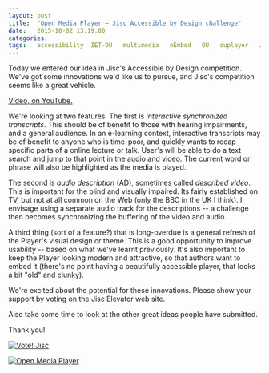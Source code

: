 ```yaml
---
layout: post
title:  "Open Media Player – Jisc Accessible by Design challenge"
date:   2015-10-02 13:19:00
categories:
tags:   accessibility  IET-OU   multimedia   oEmbed   OU   ouplayer   Jisc
---
```



<!--[![Vote! Jisc][jisc-icon]][jisc]-->

Today we entered our idea in Jisc's Accessible by Design competition. We've got some
innovations we'd like us to pursue, and Jisc's competition seems like a great vehicle.

<!--more-->

[Video, on YouTube.][]

We're looking at two features. The first is _interactive synchronized transcripts_.
This should be of benefit to those with hearing impairments, and a general audience.
In an e-learning context, interactive transcripts may be of benefit to anyone
who is time-poor, and quickly wants to recap specific parts of a online lecture or talk.
User's will be able to do a text search and jump to that point in the audio and video.
The current word or phrase will also be highlighted as the media is played.

The second is _audio description_ (AD), sometimes called _described video_. This is
important for the blind and visually impaired. Its fairly established on TV, but
not at all common on the Web (only the BBC in the UK I think). I envisage using
a separate audio track for the descriptions --
a challenge then becomes synchronizing the buffering of the video and audio.

A third thing (sort of a feature?) that is long-overdue is a general refresh of
the Player's visual design or theme. This is a good opportunity to improve usability
-- based on what we've learnt previously. It's also important to keep the Player
looking modern and attractive, so that authors want to embed it (there's no point
having a beautifully accessible player, that looks a bit "old" and clunky).

We're excited about the potential for these innovations.
Please show your support by voting on the Jisc Elevator web site.

Also take some time to look at the other great ideas people have submitted.

Thank you!

[![Vote! Jisc][jisc-icon]][jisc]


[![Open Media Player][omp-icon]][omp]


[Video, on YouTube.]: https://youtu.be/0rj_td9wwbI#_EMBED_ME_
[video-pod]: http://podcast.open.ac.uk/pod/open-media-player#!c0370d88c0
[omp]: http://iet-ou.github.io/open-media-player/
[omp-icon]: http://iet-ou.github.io/open-media-player/badge.svg "Open Media Player"
[jisc]: https://elevator.jisc.ac.uk/e/accessiblebydesign/idea/open-media-player
[jisc-icon]: https://img.shields.io/badge/Jisc-vote_%E2%9C%93-ff6d00.svg
  "Vote for us in the Jisc Accessible by Design challenge"
